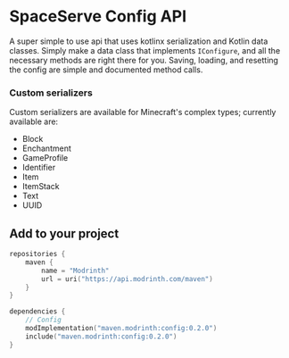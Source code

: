 # SpaceServe Config API

A super simple to use api that uses kotlinx serialization and Kotlin data classes. Simply make a data class that
implements `IConfigure`, and all the necessary methods are right there for you. Saving, loading, and resetting the 
config are simple and documented method calls. 

### Custom serializers
Custom serializers are available for Minecraft's complex types; currently
available are: 
 - Block
 - Enchantment
 - GameProfile
 - Identifier
 - Item
 - ItemStack
 - Text
 - UUID

## Add to your project
```kotlin
repositories {
    maven {
        name = "Modrinth"
        url = uri("https://api.modrinth.com/maven")
    }
}

dependencies {
    // Config
    modImplementation("maven.modrinth:config:0.2.0")
    include("maven.modrinth:config:0.2.0")
}
```
